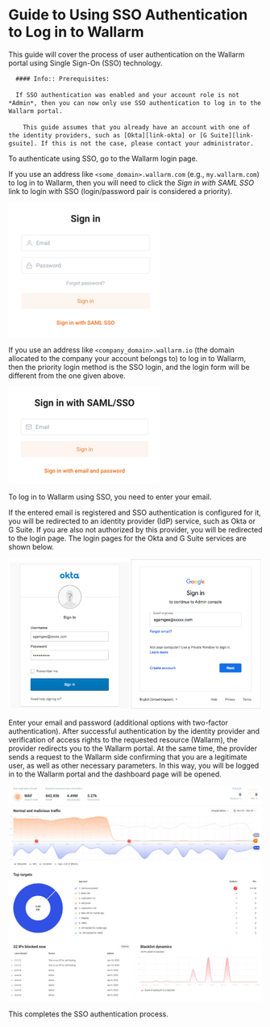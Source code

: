 [img-basic-auth]:       ../../../images/en/user-guides/cloud-ui/sso/basic-auth.png
[img-sso-login-form]:   ../../../images/en/user-guides/cloud-ui/sso/sso-login-form.png       
[img-idp-auth-pages]:   ../../../images/en/user-guides/cloud-ui/sso/idp-auth-pages.png    
[img-wl-dashboard]:     ../../../images/en/user-guides/cloud-ui/dashboard/dashboard-waf.png

[link-gsuite]:      https://gsuite.google.com/
[link-okta]:        https://www.okta.com/


#   Guide to Using SSO Authentication to Log in to Wallarm

This guide will cover the process of user authentication on the Wallarm portal using Single Sign-On (SSO) technology.

      #### Info:: Prerequisites:
      
      If SSO authentication was enabled and your account role is not *Admin*, then you can now only use SSO authentication to log in to the Wallarm portal.
      
        This guide assumes that you already have an account with one of the identity providers, such as [Okta][link-okta] or [G Suite][link-gsuite]. If this is not the case, please contact your administrator.


To authenticate using SSO, go to the Wallarm login page.

If you use an address like `<some_domain>.wallarm.com` (e.g., `my.wallarm.com`) to log in to Wallarm, then you will need to click the *Sign in with SAML SSO* link to login with SSO (login/password pair is considered a priority).

![The “login/password” pair login page][img-basic-auth]

If you use an address like `<company_domain>.wallarm.io` (the domain allocated to the company your account belongs to) to log in to Wallarm, then the priority login method is the SSO login, and the login form will be different from the one given above.

![SSO login form][img-sso-login-form]

To log in to Wallarm using SSO, you need to enter your email.

If the entered email is registered and SSO authentication is configured for it, you will be redirected to an identity provider (IdP) service, such as Okta or G Suite. If you are also not authorized by this provider, you will be redirected to the login page. The login pages for the Okta and G Suite services are shown below.

![Okta and G Suite login pages][img-idp-auth-pages]

Enter your email and password (additional options with two-factor authentication). After successful authentication by the identity provider and verification of access rights to the requested resource (Wallarm), the provider redirects you to the Wallarm portal. At the same time, the provider sends a request to the Wallarm side confirming that you are a legitimate user, as well as other necessary parameters. In this way, you will be logged in to the Wallarm portal and the dashboard page will be opened.

![Wallarm portal's Dashboard][img-wl-dashboard]

This completes the SSO authentication process.